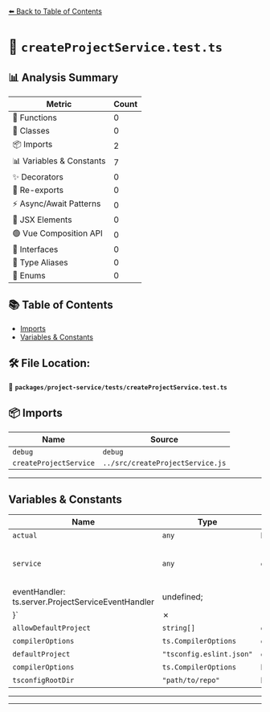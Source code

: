 [⬅️ Back to Table of Contents](../../../index.md)

# 📄 `createProjectService.test.ts`

## 📊 Analysis Summary

| Metric | Count |
|--------|-------|
| 🔧 Functions | 0 |
| 🧱 Classes | 0 |
| 📦 Imports | 2 |
| 📊 Variables & Constants | 7 |
| ✨ Decorators | 0 |
| 🔄 Re-exports | 0 |
| ⚡ Async/Await Patterns | 0 |
| 💠 JSX Elements | 0 |
| 🟢 Vue Composition API | 0 |
| 📐 Interfaces | 0 |
| 📑 Type Aliases | 0 |
| 🎯 Enums | 0 |

## 📚 Table of Contents

- [Imports](#imports)
- [Variables & Constants](#variables-constants)

## 🛠️ File Location:
📂 **`packages/project-service/tests/createProjectService.test.ts`**

## 📦 Imports

| Name | Source |
|------|--------|
| `debug` | `debug` |
| `createProjectService` | `../src/createProjectService.js` |


---

## Variables & Constants

| Name | Type | Kind | Value | Exported |
|------|------|------|-------|----------|
| `actual` | `any` | let/var | `await importOriginal()` | ✗ |
| `service` | `any` | const | `projectServiceSettings.service as typeof projectServiceSettings.service & {
            eventHandler: ts.server.ProjectServiceEventHandler | undefined;
          }` | ✗ |
| `allowDefaultProject` | `string[]` | const | `['./*.js']` | ✗ |
| `compilerOptions` | `ts.CompilerOptions` | const | `{ strict: true }` | ✗ |
| `defaultProject` | `"tsconfig.eslint.json"` | const | `'tsconfig.eslint.json'` | ✗ |
| `compilerOptions` | `ts.CompilerOptions` | let/var | `{ strict: true }` | ✗ |
| `tsconfigRootDir` | `"path/to/repo"` | let/var | `'path/to/repo'` | ✗ |


---


---